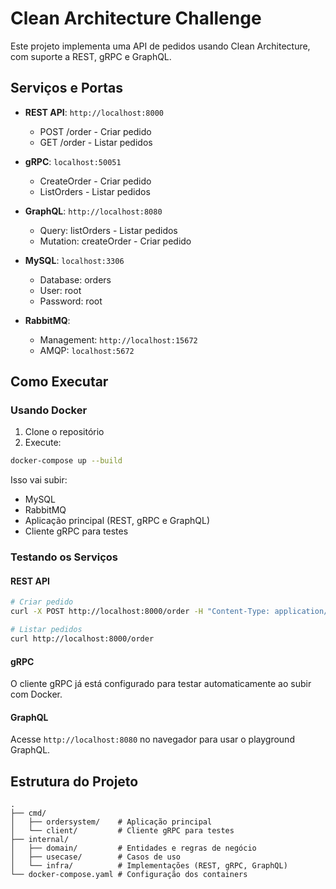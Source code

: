 # Clean Architecture Challenge

Este projeto implementa uma API de pedidos usando Clean Architecture, com suporte a REST, gRPC e GraphQL.

## Serviços e Portas

- **REST API**: `http://localhost:8000`
  - POST /order - Criar pedido
  - GET /order - Listar pedidos

- **gRPC**: `localhost:50051`
  - CreateOrder - Criar pedido
  - ListOrders - Listar pedidos

- **GraphQL**: `http://localhost:8080`
  - Query: listOrders - Listar pedidos
  - Mutation: createOrder - Criar pedido

- **MySQL**: `localhost:3306`
  - Database: orders
  - User: root
  - Password: root

- **RabbitMQ**: 
  - Management: `http://localhost:15672`
  - AMQP: `localhost:5672`

## Como Executar

### Usando Docker

1. Clone o repositório
2. Execute:
```bash
docker-compose up --build
```

Isso vai subir:
- MySQL
- RabbitMQ
- Aplicação principal (REST, gRPC e GraphQL)
- Cliente gRPC para testes

### Testando os Serviços

#### REST API
```bash
# Criar pedido
curl -X POST http://localhost:8000/order -H "Content-Type: application/json" -d '{"id":"1","price":100,"tax":10}'

# Listar pedidos
curl http://localhost:8000/order
```

#### gRPC
O cliente gRPC já está configurado para testar automaticamente ao subir com Docker.

#### GraphQL
Acesse `http://localhost:8080` no navegador para usar o playground GraphQL.

## Estrutura do Projeto

```
.
├── cmd/
│   ├── ordersystem/    # Aplicação principal
│   └── client/         # Cliente gRPC para testes
├── internal/
│   ├── domain/         # Entidades e regras de negócio
│   ├── usecase/        # Casos de uso
│   └── infra/          # Implementações (REST, gRPC, GraphQL)
└── docker-compose.yaml # Configuração dos containers
``` 